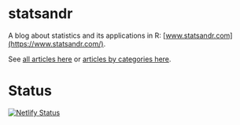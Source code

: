# statsandr
A blog about statistics and its applications in R: [www.statsandr.com](https://www.statsandr.com/).

See [all articles here](https://www.statsandr.com/blog/) or [articles by categories here](https://www.statsandr.com/tags/).

# Status

[![Netlify Status](https://api.netlify.com/api/v1/badges/8ef22d4a-c312-4c44-a02d-06db75dc8c6f/deploy-status)](https://app.netlify.com/sites/statsandr/deploys)